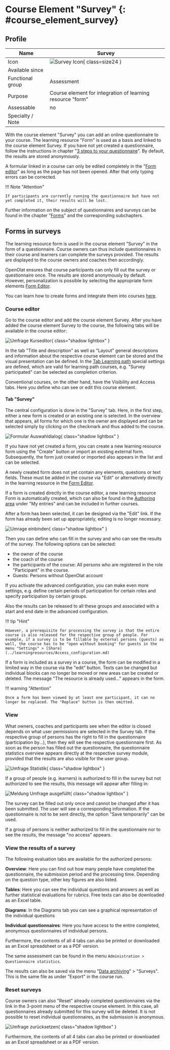 # Course Element "Survey" {: #course_element_survey}

## Profile

Name | Survey
---------|----------
Icon | ![Survey Icon](assets/formular_434343_64.png){ class=size24 }
Available since | 
Functional group | Assessment
Purpose | Course element for integration of learning resource "form"
Assessable | no
Specialty / Note | 



With the course element "Survey" you can add an online questionnaire to your course. The learning resource "Form" is used as a basis and linked to the course element Survey. If you have not yet created a questionnaire, follow the instructions in chapter "[3 steps to your questionnaire](../forms/Three_Steps_to_your_Form.md)". By default, the results are stored anonymously. 

A formular linked in a course can only be edited completely in the "[Form editor](../learningresources/Form_editor_Questionnaire_editor.md)" as long as the page has not been opened. After that only typing errors can be corrected.

!!! Note "Attention"

    If participants are currently running the questionnaire but have not yet completed it, their results will be lost.

Further information on the subject of questionnaires and surveys can be found in the chapter "[Forms](../learningresources/Form.md)" and the corresponding subchapters.

## Forms in surveys

The learning resource form is used in the course element "Survey" in the form of a questionnaire. Course owners can thus include questionnaires in their course and learners can complete the surveys provided. The results are displayed to the course owners and coaches then accordingly.

OpenOlat ensures that course participants can only fill out the survey or questionnaire once. The results are stored anonymously by default. However, personalization is possible by selecting the appropriate form elements [Form Editor](../learningresources/Form_editor_Questionnaire_editor.md).

You can learn how to create forms and integrate them into courses [here](../forms/Three_Steps_to_your_Form.md).

### Course editor

Go to the course editor and add the course element Survey. After you have added the course element Survey to the course, the following tabs will be available in the course editor:

![Umfrage Kurseditor](assets/Umfrage_Kurseditor.png){ class="shadow lightbox" }

In the tab "Title and description" as well as "Layout" general descriptions and information about the respective course element can be stored and the visual presentation can be defined. In the [Tab Learning path](../learningresources/Learning_path_course_Course_editor.md) special settings are defined, which are valid for learning path courses, e.g. "Survey participated" can be selected as completion criterion.

Conventional courses, on the other hand, have the Visibility and Access tabs. Here you define who can see or edit this course element.

#### Tab "Survey"

The central configuration is done in the "Survey" tab. Here, in the first step, either a new form is created or an existing one is selected. In the overview that appears, all forms for which one is the owner are displayed and can be selected simply by clicking on the checkmark and thus added to the course.

![Formular Auswahldialog](assets/Formular_auswahlmenue1.jpg){ class="shadow lightbox" }

If you have not yet created a form, you can create a new learning resource form using the "Create" button or import an existing external form. Subsequently, the form just created or imported also appears in the list and can be selected.

A newly created form does not yet contain any elements, questions or text fields. These must be added in the course via "Edit" or alternatively directly in the learning resource in the [Form Editor](../learningresources/Form_editor_Questionnaire_editor.md).

If a form is created directly in the course editor, a new learning resource Form is automatically created, which can also be found in the [Authoring area](../area_modules/Authoring.md) under "My entries" and can be included in further courses.

After a form has been selected, it can be designed via the "Edit" link. If the form has already been set up appropriately, editing is no longer necessary.

![Umrage einbinden](assets/Umfrage_Tab.png){ class="shadow lightbox" }

Then you can define who can fill in the survey and who can see the results of the survey. The following options can be selected:

* the owner of the course
* the coach of the course
* the participants of the course: All persons who are registered in the role "Participant" in the course.
* Guests: Persons without OpenOlat account

If you activate the advanced configuration, you can make even more settings, e.g. define certain periods of participation for certain roles and specify participation by certain groups.

Also the results can be released to all these groups and associated with a start and end date in the advanced configuration.

!!! tip "Hint"

    However, a prerequisite for processing the survey is that the entire course is also released for the respective group of people. For example, if a survey is to be fillable by external persons (guests) as well, the course has to be "open without booking" for guests in the menu "Settings" > [Share](../learningresources/Access_configuration.md)

If a form is included as a survey in a course, the form can be modified in a limited way in the course via the "edit" button. Texts can be changed but individual blocks can no longer be moved or new areas can be created or deleted. The message "The resource is already used..." appears in the form.

!!! warning "Attention"

    Once a form has been viewed by at least one participant, it can no longer be replaced. The "Replace" button is then omitted.

### View

What owners, coaches and participants see when the editor is closed depends on what user permissions are selected in the Survey tab. If the respective group of persons has the right to fill in the questionnaire (participation by...), then they will see the respective questionnaire first. As soon as the person has filled out the questionnaire, the questionnaire statistics overview appears directly at the respective survey module, provided that the results are also visible for the user group.

![Umfrage Statistik](assets/Umfrage_Kurs.jpg){ class="shadow lightbox" }

If a group of people (e.g. learners) is authorized to fill in the survey but not authorized to see the results, this message will appear after filling in:

![Meldung Umfrage ausgefüllt](assets/Umfrage_ausgefuellt.jpg){ class="shadow lightbox" }

The survey can be filled out only once and cannot be changed after it has been submitted. The user will see a corresponding information. If the questionnaire is not to be sent directly, the option "Save temporarily" can be used.

If a group of persons is neither authorized to fill in the questionnaire nor to see the results, the message "no access" appears.

### View the results of a survey

The following evaluation tabs are available for the authorized persons:

**Overview**: Here you can find out how many people have completed the questionnaire, the submission period and the processing time. Depending on the question type, other key figures are also listed.

**Tables**: Here you can see the individual questions and answers as well as further statistical evaluations for rubrics. Free texts can also be downloaded as an Excel table.

**Diagrams**: In the Diagrams tab you can see a graphical representation of the individual questions

**Individual questionnaires**: Here you have access to the entire completed, anonymous questionnaires of individual persons.

Furthermore, the contents of all 4 tabs can also be printed or downloaded as an Excel spreadsheet or as a PDF version.

The same assessment can be found in the menu `Administration > Questionnaire statistics`.

The results can also be saved via the menu "[Data archiving](../learningresources/Data_archiving.md)" > "Surveys". This is the same file as under "Export" in the course run.

### Reset surveys

Course owners can also "Reset" already completed questionnaires via the link in the 3-point menu of the respective course element. In this case, all questionnaires already submitted for this survey will be deleted. It is not possible to reset individual questionnaires, as the submission is anonymous.

![Umfrage zurücksetzen](assets/Umfrage_zuruecksetzen.jpg){ class="shadow lightbox" }

Furthermore, the contents of all 4 tabs can also be printed or downloaded as an Excel spreadsheet or as a PDF version.
